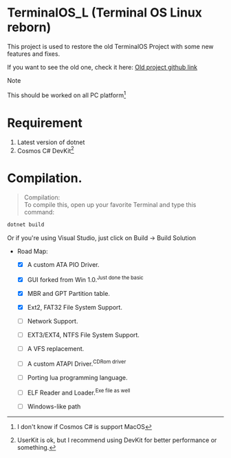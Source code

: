 # TerminalOS_L (Terminal OS Linux reborn)
This project is used to restore the old TerminalOS Project with some new features and fixes.

If you want to see the old one, check it here: [Old project github link](https://github.com/CodeCs1/TerminalOS-v1-C-)

> [!NOTE]
> This should be worked on all PC platform[^1]

# Requirement
1. Latest version of dotnet 
2. Cosmos C# DevKit[^2]

# Compilation.
> Compilation:<br>
To compile this, open up your favorite Terminal and type this command:
```sh
dotnet build
```
Or if you're using Visual Studio, just click on Build -> Build Solution

* Road Map:
    - [x] A custom ATA PIO Driver.
    - [x] GUI forked from Win 1.0.<sup>Just done the basic</sup>
    - [x] MBR and GPT Partition table.
    - [x] Ext2, FAT32 File System Support.
    - [ ] Network Support.
    - [ ] EXT3/EXT4, NTFS File System Support.
    - [ ] A VFS replacement.
    - [ ] A custom ATAPI Driver.<sup>CDRom driver</sup>
    - [ ] Porting lua programming language.
    - [ ] ELF Reader and Loader.<sup>Exe file as well</sup>
    - [ ] Windows-like path


[^1]: I don't know if Cosmos C# is support MacOS
[^2]: UserKit is ok, but I recommend using DevKit for better performance or something.
